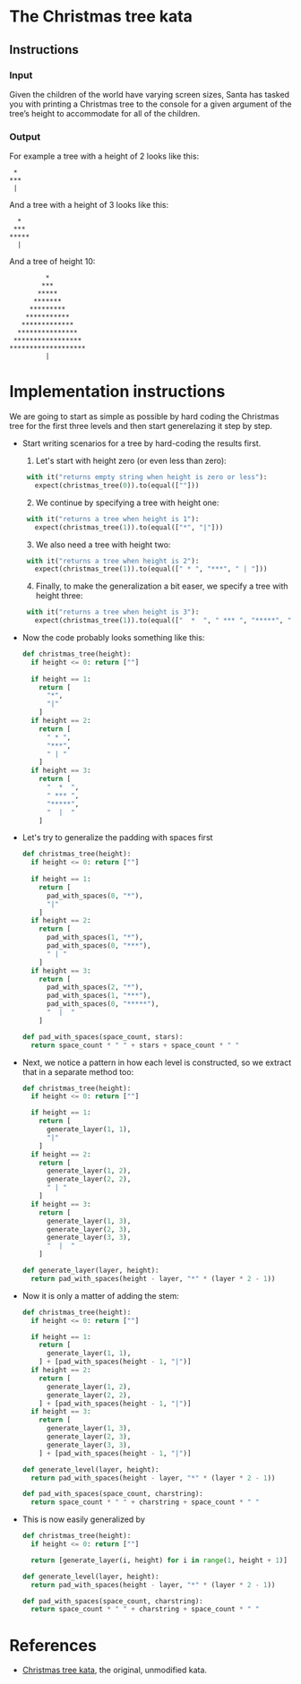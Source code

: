 # The Christmas tree kata

## Instructions

### Input
Given the children of the world have varying screen sizes, Santa has tasked you with printing a Christmas tree to the console for a given argument of the tree’s height to accommodate for all of the children.

### Output
For example a tree with a height of 2 looks like this:
```
 *
***
 |
```

And a tree with a height of 3 looks like this:

```
  *  
 ***
*****
  |
```

And a tree of height 10:

```
         *  
        ***
       *****
      *******
     *********
    ***********
   *************
  ***************
 *****************
*******************
         |
```

# Implementation instructions

We are going to start as simple as possible by hard coding the Christmas tree for the first three levels and then start generelazing it step by step.

- Start writing scenarios for a tree by hard-coding the results first.
   
   1. Let's start with height zero (or even less than zero):
   ```python
    with it("returns empty string when height is zero or less"):
      expect(christmas_tree(0)).to(equal([""]))   
   ```
   
   2. We continue by specifying a tree with height one:
   ```python
    with it("returns a tree when height is 1"):
      expect(christmas_tree(1)).to(equal(["*", "|"]))
   ```
   
   3. We also need a tree with height two:
   ```python
    with it("returns a tree when height is 2"):
      expect(christmas_tree(1)).to(equal([" * ", "***", " | "]))
   ```
   
   4. Finally, to make the generalization a bit easer, we specify a tree with height three:
   ```python
    with it("returns a tree when height is 3"):
      expect(christmas_tree(1)).to(equal(["  *  ", " *** ", "*****", "  |  "]))
   ```
- Now the code probably looks something like this:
  ```python
  def christmas_tree(height):
    if height <= 0: return [""]
    
    if height == 1: 
      return [
        "*", 
        "|"
      ]
    if height == 2:
      return [
        " * ", 
        "***", 
        " | "
      ]
    if height == 3:
      return [
        "  *  ", 
        " *** ", 
        "*****", 
        "  |  "
      ]

  ```
- Let's try to generalize the padding with spaces first
  ```python
  def christmas_tree(height):
    if height <= 0: return [""]
    
    if height == 1: 
      return [
        pad_with_spaces(0, "*"), 
        "|"
      ]
    if height == 2:
      return [
        pad_with_spaces(1, "*"), 
        pad_with_spaces(0, "***"), 
        " | "
      ]
    if height == 3:
      return [
        pad_with_spaces(2, "*"), 
        pad_with_spaces(1, "***"), 
        pad_with_spaces(0, "*****"), 
        "  |  "
      ]
  
  def pad_with_spaces(space_count, stars):
    return space_count * " " + stars + space_count * " "
  ```
- Next, we notice a pattern in how each level is constructed, so we
  extract that in a separate method too:
  ```python
  def christmas_tree(height):
    if height <= 0: return [""]
  
    if height == 1: 
      return [
        generate_layer(1, 1), 
        "|"
      ]
    if height == 2:
      return [
        generate_layer(1, 2), 
        generate_layer(2, 2), 
        " | "
      ]
    if height == 3:
      return [
        generate_layer(1, 3), 
        generate_layer(2, 3), 
        generate_layer(3, 3), 
        "  |  "
      ]
  
  def generate_layer(layer, height):
    return pad_with_spaces(height - layer, "*" * (layer * 2 - 1))

  ```
- Now it is only a matter of adding the stem:
  ```python
  def christmas_tree(height):
    if height <= 0: return [""]
  
    if height == 1: 
      return [
        generate_layer(1, 1), 
      ] + [pad_with_spaces(height - 1, "|")]
    if height == 2:
      return [
        generate_layer(1, 2), 
        generate_layer(2, 2), 
      ] + [pad_with_spaces(height - 1, "|")]
    if height == 3:
      return [
        generate_layer(1, 3), 
        generate_layer(2, 3), 
        generate_layer(3, 3), 
      ] + [pad_with_spaces(height - 1, "|")]
  
  def generate_level(layer, height):
    return pad_with_spaces(height - layer, "*" * (layer * 2 - 1))
  
  def pad_with_spaces(space_count, charstring):
    return space_count * " " + charstring + space_count * " " 
  ```
- This is now easily generalized by
  ```python
  def christmas_tree(height):
    if height <= 0: return [""]
  
    return [generate_layer(i, height) for i in range(1, height + 1)] + [pad_with_spaces(height - 1, "|")]
  
  def generate_level(layer, height):
    return pad_with_spaces(height - layer, "*" * (layer * 2 - 1))
  
  def pad_with_spaces(space_count, charstring):
    return space_count * " " + charstring + space_count * " "
   ```
   
# References

- [Christmas tree kata](https://www.codurance.com/katalyst/build-a-christmas-tree), the original, unmodified kata.
